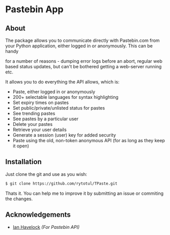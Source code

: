 # Pastebin App

## About
The package allows you to communicate directly with Pastebin.com from your Python application, either logged in or anonymously. This can be handy 

for a number of reasons - dumping error logs before an abort, regular web based status updates, but can't be bothered getting a web-server running etc.

It allows you to do everything the API allows, which is:

- Paste, either logged in or anonymously
- 200+ selectable languages for syntax highlighting
- Set expiry times on pastes
- Set public/private/unlisted status for pastes
- See trending pastes
- See pastes by a particular user
- Delete your pastes
- Retrieve your user details
- Generate a session (user) key for added security
- Paste using the old, non-token anonymous API (for as long as they keep it open)

## Installation

Just clone the git and use as you wish:
``` bash
$ git clone https://github.com/rytotul/TPaste.git
```

Thats it.
You can help me to improve it by submitting an issue or commiting the changes. 

## Acknowledgements
- [Ian Havelock](https://github.com/Morrolan) _(For Pastebin API)_
